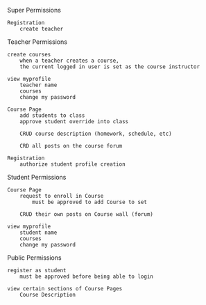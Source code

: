 

Super Permissions

    Registration
        create teacher
        

Teacher Permissions

    create courses
        when a teacher creates a course, 
        the current logged in user is set as the course instructor

    view myprofile
        teacher name
        courses
        change my password

    Course Page
        add students to class
        approve student override into class
        
        CRUD course description (homework, schedule, etc)
        
        CRD all posts on the course forum
        
    Registration
        authorize student profile creation


Student Permissions

    Course Page
        request to enroll in Course
            must be approved to add Course to set
            
        CRUD their own posts on Course wall (forum)

    view myprofile
        student name
        courses
        change my password

Public Permissions
    
    register as student
        must be approved before being able to login
    
    view certain sections of Course Pages
        Course Description
    
    